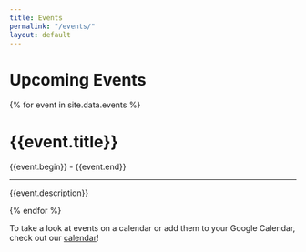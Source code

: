```yaml
---
title: Events
permalink: "/events/"
layout: default
---
```


<script>
  // call function with variables timestamp1 and timestamp2 in call
  function timedifference(timestamp1, timestamp2) {
    // redefine the variables
    timestamp1 = new Date(parseInt(timestamp1));
    timestamp2 = new Date(parseInt(timestamp2));

    let difference = timestamp2.getTime() - timestamp1.getTime();

    difference = Math.floor(difference / 1000 / 60); // Minutes

    return difference;
  }
</script>

<h1>Upcoming Events</h1>

<div class="cardholder">
  
{% for event in site.data.events %}
  
  <div class="card">
    <span class="time"></span>
    <h1>{{event.title}}</h1>
    <span>{{event.begin}} - {{event.end}}</span>
    <hr>
    <p>{{event.description}}</p>
  </div>
  
  <script>
    var date = document.querySelectorAll(".time");
    date = date[date.length-1];
    date.innerText = "Loading...";
    var startdifference = timedifference(new Date(Date("{{event.begin}}")).getTime(), Date.now());
    var enddifference = timedifference(new Date(Date("{{event.end}}")).getTime(), Date.now());\
    console.log(new Date(Date("{{event.begin}}")).getTime() - Date.now());
  
    if (startdifference > 0) {
      date.innerText = "Event Upcoming";
    } else if (startdifference <= 0 && enddifference > 0) {
      date.innerText = "Event Ongoing";
    } else {
      date.innerText = "Event Over";
    }
  </script>

{% endfor %}
</div>

<p>To take a look at events on a calendar or add them to your Google Calendar, check out our <a href="https://bookerycommunity.com/calendar/">calendar</a>!</p>
